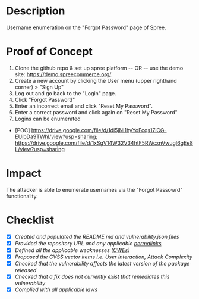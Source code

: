 # Description
Username enumeration on the "Forgot Password" page of Spree.
# Proof of Concept 
1. Clone the github repo & set up spree platform -- OR -- use the demo site: https://demo.spreecommerce.org/
2. Create a new account by clicking the User menu (upper righthand corner) > "Sign Up"
3. Log out and go back to the "Login" page.
4. Click "Forgot Password"
5. Enter an incorrect email and click "Reset My Password".
6. Enter a correct password and click again on "Reset My Password"
7. Logins can be enumerated

* [POC] https://drive.google.com/file/d/1di5jNI1hyYoFcqs17iCG-EUibDa9TWhI/view?usp=sharing; https://drive.google.com/file/d/1xSgV14W32V34htF5RWcxnVwugI6gEe8L/view?usp=sharing

# Impact
The attacker is able to enumerate usernames via the "Forgot Passowrd" functionality.
# Checklist
- [x] _Created and populated the README.md and vulnerability.json files_
- [x] _Provided the repository URL and any applicable [permalinks]([https://help.github.com/en/github/managing-files-in-a-repository/getting-permanent-links-to-files](https://help.github.com/en/github/managing-files-in-a-repository/getting-permanent-links-to-files))_
- [x] _Defined all the applicable weaknesses ([CWEs]([https://cwe.mitre.org/](https://cwe.mitre.org/)))_
- [x] _Proposed the CVSS vector items i.e. User Interaction, Attack Complexity_
- [x] _Checked that the vulnerability affects the latest version of the package released_
- [x] _Checked that a fix does not currently exist that remediates this vulnerability_
- [x] _Complied with all applicable laws_
